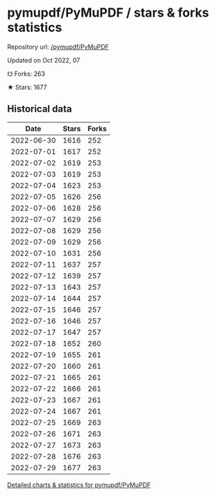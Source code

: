 # pymupdf/PyMuPDF / stars & forks statistics

Repository url: [/pymupdf/PyMuPDF](https://github.com/pymupdf/PyMuPDF)

Updated on Oct 2022, 07

☋ Forks: 263

★ Stars: 1677

## Historical data
| Date | Stars | Forks |
|------|-------|-------|
| 2022-06-30 | 1616 | 252 | 
| 2022-07-01 | 1617 | 252 | 
| 2022-07-02 | 1619 | 253 | 
| 2022-07-03 | 1619 | 253 | 
| 2022-07-04 | 1623 | 253 | 
| 2022-07-05 | 1626 | 256 | 
| 2022-07-06 | 1628 | 256 | 
| 2022-07-07 | 1629 | 256 | 
| 2022-07-08 | 1629 | 256 | 
| 2022-07-09 | 1629 | 256 | 
| 2022-07-10 | 1631 | 256 | 
| 2022-07-11 | 1637 | 257 | 
| 2022-07-12 | 1639 | 257 | 
| 2022-07-13 | 1643 | 257 | 
| 2022-07-14 | 1644 | 257 | 
| 2022-07-15 | 1646 | 257 | 
| 2022-07-16 | 1646 | 257 | 
| 2022-07-17 | 1647 | 257 | 
| 2022-07-18 | 1652 | 260 | 
| 2022-07-19 | 1655 | 261 | 
| 2022-07-20 | 1660 | 261 | 
| 2022-07-21 | 1665 | 261 | 
| 2022-07-22 | 1666 | 261 | 
| 2022-07-23 | 1667 | 261 | 
| 2022-07-24 | 1667 | 261 | 
| 2022-07-25 | 1669 | 263 | 
| 2022-07-26 | 1671 | 263 | 
| 2022-07-27 | 1673 | 263 | 
| 2022-07-28 | 1676 | 263 | 
| 2022-07-29 | 1677 | 263 | 


[Detailed charts & statistics for pymupdf/PyMuPDF](https://reviewgithub.com/rep/pymupdf/PyMuPDF)
